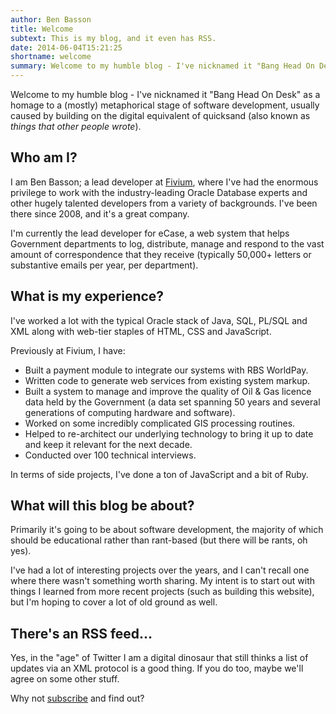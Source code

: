 ```yaml
---
author: Ben Basson
title: Welcome
subtext: This is my blog, and it even has RSS.
date: 2014-06-04T15:21:25
shortname: welcome
summary: Welcome to my humble blog - I've nicknamed it "Bang Head On Desk" as a homage to a (mostly) metaphorical stage of software development, usually caused by building on the digital equivalent of quicksand (also known as *things that other people wrote*).
---
```


Welcome to my humble blog - I've nicknamed it "Bang Head On Desk" as a homage to a (mostly) metaphorical stage of software development, usually caused by building on the digital equivalent of quicksand (also known as *things that other people wrote*). 
 
Who am I?
---------

I am Ben Basson; a lead developer at [Fivium][1], where I've had the enormous privilege to work with the industry-leading Oracle Database experts and other hugely talented developers from a variety of backgrounds. I've been there since 2008, and it's a great company. 

I'm currently the lead developer for eCase, a web system that helps Government departments to log, distribute, manage and respond to the vast amount of correspondence that they receive (typically 50,000+ letters or substantive emails per year, per department). 

What is my experience?
----------------------

I've worked a lot with the typical Oracle stack of Java, SQL, PL/SQL and XML along with web-tier staples of HTML, CSS and JavaScript.

Previously at Fivium, I have:

* Built a payment module to integrate our systems with RBS WorldPay.
* Written code to generate web services from existing system markup.
* Built a system to manage and improve the quality of Oil & Gas licence data held by the Government (a data set spanning 50 years and several generations of computing hardware and software).
* Worked on some incredibly complicated GIS processing routines.
* Helped to re-architect our underlying technology to bring it up to date and keep it relevant for the next decade.
* Conducted over 100 technical interviews.

In terms of side projects, I've done a ton of JavaScript and a bit of Ruby.

What will this blog be about?
-----------------------------

Primarily it's going to be about software development, the majority of which should be educational rather than rant-based (but there will be rants, oh yes).

I've had a lot of interesting projects over the years, and I can't recall one where there wasn't something worth sharing. My intent is to start out with things I learned from more recent projects (such as building this website), but I'm hoping to cover a lot of old ground as well.

There's an RSS feed...
----------------------

Yes, in the "age" of Twitter I am a digital dinosaur that still thinks a list of updates via an XML protocol is a good thing. If you do too, maybe we'll agree on some other stuff. 

Why not [subscribe][2] and find out?

[1]: http://www.fivium.co.uk
[2]: http://www.basson.at/rss